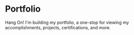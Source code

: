 # Portfolio
Hang On! I'm building my portfolio, a one-stop for viewing my accomplishments, projects, certifications, and more.
